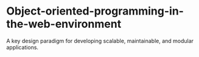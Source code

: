 # Object-oriented-programming-in-the-web-environment
A key design paradigm for developing scalable, maintainable, and modular applications.
